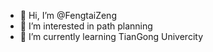 - 👋 Hi, I’m @FengtaiZeng
- 👀 I’m interested in path planning
- 🌱 I’m currently learning TianGong Univercity

<!---
BigAlvinZeng/BigAlvinZeng is a ✨ special ✨ repository because its `README.md` (this file) appears on your GitHub profile.
You can click the Preview link to take a look at your changes.
--->
